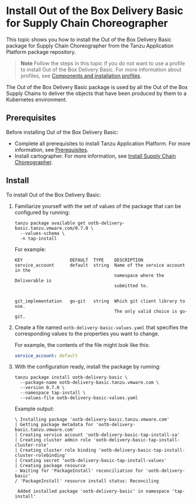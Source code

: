 # Install Out of the Box Delivery Basic for Supply Chain Choreographer

This topic shows you how to install the Out of the Box Delivery Basic package
for Supply Chain Choreographer from the Tanzu Application Platform package
repository.

> **Note** Follow the steps in this topic if you do not want to use a profile to install Out of the Box Delivery Basic. For more information about profiles, see [Components and installation profiles](../about-package-profiles.hbs.md).

The Out of the Box Delivery Basic package is used by all the Out of the Box Supply Chains
to deliver the objects that have been produced by them to a Kubernetes environment.

## <a id='ootbdb-prereqs'></a>Prerequisites

Before installing Out of the Box Delivery Basic:

- Complete all prerequisites to install Tanzu Application Platform. For more information, see [Prerequisites](../prerequisites.md).
- Install cartographer. For more information, see [Install Supply Chain Choreographer](install-scc.md).

## <a id='oobtdb-install'></a> Install

To install Out of the Box Delivery Basic:

1. Familiarize yourself with the set of values of the package that can be
   configured by running:

    ```console
    tanzu package available get ootb-delivery-basic.tanzu.vmware.com/0.7.0 \
      --values-schema \
      -n tap-install
    ```

    For example:

    ```console
    KEY                  DEFAULT  TYPE    DESCRIPTION
    service_account      default  string  Name of the service account in the
                                          namespace where the Deliverable is
                                          submitted to.


    git_implementation   go-git   string  Which git client library to use.
                                          The only valid choice is go-git.
    ```

1. Create a file named `ootb-delivery-basic-values.yaml` that specifies the
   corresponding values to the properties you want to change.

   For example, the contents of the file might look like this:

    ```yaml
    service_account: default
    ```

1. With the configuration ready, install the package by running:


    ```console
    tanzu package install ootb-delivery-basic \
      --package-name ootb-delivery-basic.tanzu.vmware.com \
      --version 0.7.0 \
      --namespace tap-install \
      --values-file ootb-delivery-basic-values.yaml
    ```

    Example output:

    ```console
    \ Installing package 'ootb-delivery-basic.tanzu.vmware.com'
    | Getting package metadata for 'ootb-delivery-basic.tanzu.vmware.com'
    | Creating service account 'ootb-delivery-basic-tap-install-sa'
    | Creating cluster admin role 'ootb-delivery-basic-tap-install-cluster-role'
    | Creating cluster role binding 'ootb-delivery-basic-tap-install-cluster-rolebinding'
    | Creating secret 'ootb-delivery-basic-tap-install-values'
    | Creating package resource
    - Waiting for 'PackageInstall' reconciliation for 'ootb-delivery-basic'
    / 'PackageInstall' resource install status: Reconciling

     Added installed package 'ootb-delivery-basic' in namespace 'tap-install'
    ```
